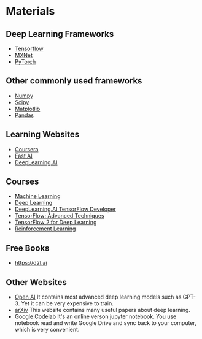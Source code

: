 # Materials
## Deep Learning Frameworks
- [Tensorflow](https://www.tensorflow.org)
- [MXNet](https://mxnet.apache.org/versions/1.8.0/)
- [PyTorch](https://pytorch.org)
## Other commonly used frameworks
- [Numpy](https://numpy.org)
- [Scipy](https://www.scipy.org)
- [Matplotlib](https://matplotlib.org)
- [Pandas](https://pandas.pydata.org)
## Learning Websites
- [Coursera](https://www.coursera.org)
- [Fast AI](https://www.fast.ai)
- [DeepLearning.AI](https://www.deeplearning.ai)
## Courses
- [Machine Learning](https://www.coursera.org/learn/machine-learning)
- [Deep Learning](https://www.coursera.org/specializations/deep-learning)
- [DeepLearning.AI TensorFlow Developer](https://www.coursera.org/professional-certificates/tensorflow-in-practice)
- [TensorFlow: Advanced Techniques](https://www.coursera.org/specializations/tensorflow-advanced-techniques)
- [TensorFlow 2 for Deep Learning](https://www.coursera.org/specializations/tensorflow2-deeplearning)
- [Reinforcement Learning](https://www.coursera.org/specializations/reinforcement-learning)
## Free Books
- https://d2l.ai
## Other Websites
- [Open AI](https://www.openai.com)
It contains most advanced deep learning models such as GPT-3. Yet it can be very expensive to train.
- [arXiv](https://arxiv.org) 
This website contains many useful papers about deep learning.
- [Google Codelab](https://colab.research.google.com) 
It's an online verson jupyter notebook. You use notebook read and write Google Drive and sync back to your computer, which is very convenient.
